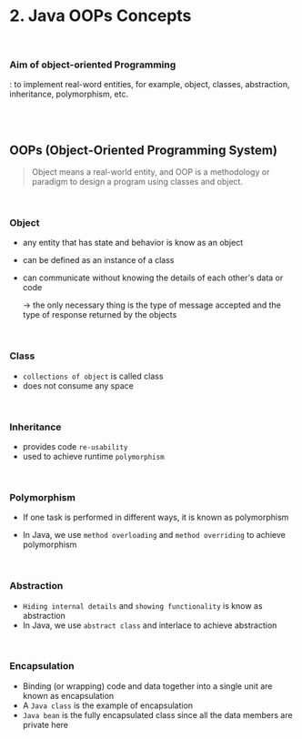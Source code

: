 # 2. Java OOPs Concepts

<br>

### Aim of object-oriented Programming

: to implement real-word entities, for example, object, classes, abstraction, inheritance, polymorphism, etc.

<br><br>

## OOPs (Object-Oriented Programming System)

> Object means a real-world entity, and OOP is a methodology or paradigm to design a program using classes and object.

<br>

### Object

- any entity that has state and behavior is know as an object

- can be defined as an instance of a class

- can communicate without knowing the details of each other's data or code

  -> the only necessary thing is the type of message accepted and the type of response returned by the objects

<br>

### Class

- `collections of object` is called class
- does not consume any space

<br>

###  Inheritance

- provides code `re-usability`
- used to achieve runtime `polymorphism`

<br>

### Polymorphism

- If one task is performed in different ways, it is known as polymorphism

- In Java, we use  `method overloading` and `method overriding` to achieve polymorphism

<br>

### Abstraction

- `Hiding internal details` and `showing functionality` is know as abstraction
- In Java, we use `abstract class` and interlace to achieve abstraction

<br>

### Encapsulation

- Binding  (or wrapping) code and data together into a single unit are known as encapsulation
- A `Java class` is the example of encapsulation
- `Java bean` is the fully encapsulated class since all the data members are private here 

<br>





